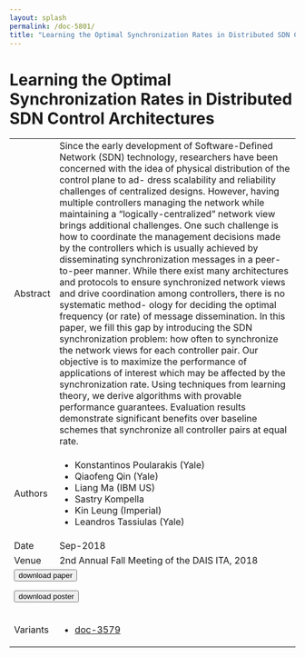 ```yaml
---
layout: splash
permalink: /doc-5801/
title: "Learning the Optimal Synchronization Rates in Distributed SDN Control Architectures"
---
```


# Learning the Optimal Synchronization Rates in Distributed SDN Control Architectures

<table>
    <tbody>
    <tr>
        <td>Abstract</td>
        <td>Since the early development of Software-Defined Network (SDN) technology, researchers have been concerned with the idea of physical distribution of the control plane to ad- dress scalability and reliability challenges of centralized designs. However, having multiple controllers managing the network while maintaining a “logically-centralized” network view brings additional challenges. One such challenge is how to coordinate the management decisions made by the controllers which is usually achieved by disseminating synchronization messages in a peer-to-peer manner. While there exist many architectures and protocols to ensure synchronized network views and drive coordination among controllers, there is no systematic method- ology for deciding the optimal frequency (or rate) of message dissemination. In this paper, we fill this gap by introducing the SDN synchronization problem: how often to synchronize the network views for each controller pair. Our objective is to maximize the performance of applications of interest which may be affected by the synchronization rate. Using techniques from learning theory, we derive algorithms with provable performance guarantees. Evaluation results demonstrate significant benefits over baseline schemes that synchronize all controller pairs at equal rate.</td>
    </tr>
    <tr>
        <td>Authors</td>
        <td>
            <ul>
                <li>Konstantinos Poularakis (Yale)</li>
                <li>Qiaofeng Qin (Yale)</li>
                <li>Liang Ma (IBM US)</li>
                <li>Sastry Kompella</li>
                <li>Kin Leung (Imperial)</li>
                <li>Leandros Tassiulas (Yale)</li>
            </ul>
        </td>
    </tr>
    <tr>
        <td>Date</td>
        <td>Sep-2018</td>
    </tr>
    <tr>
        <td>Venue</td>
        <td>2nd Annual Fall Meeting of the DAIS ITA, 2018</td>
    </tr>
        <tr>
            <td colspan="2">
                <form method="get" action="https://dais-ita.org/sites/default/files/2533.pdf">
                    <button type="submit">download paper</button>
                </form>
                <form method="get" action="https://dais-ita.org/sites/default/files/2533_poster.pdf">
                    <button type="submit">download poster</button>
                </form>
            </td>
        </tr>
        <tr>
            <td>Variants</td>
            <td>
                <ul>
                    <li><a href="\doc-3579\">doc-3579</a></li>
                </ul>
            </td>
        </tr>
    </tbody>
</table>
